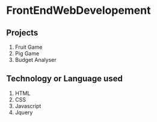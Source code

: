 # FrontEndWebDevelopement
## Projects
1. Fruit Game
2. Pig Game
2. Budget Analyser


## Technology or Language used 
1. HTML
2. CSS
3. Javascript
4. Jquery

